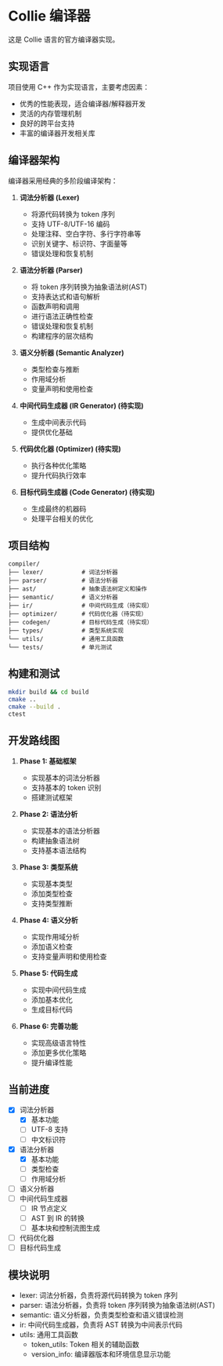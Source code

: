 # Collie 编译器

这是 Collie 语言的官方编译器实现。

## 实现语言

项目使用 C++ 作为实现语言，主要考虑因素：
- 优秀的性能表现，适合编译器/解释器开发
- 灵活的内存管理机制
- 良好的跨平台支持
- 丰富的编译器开发相关库

## 编译器架构

编译器采用经典的多阶段编译架构：

1. **词法分析器 (Lexer)**
   - 将源代码转换为 token 序列
   - 支持 UTF-8/UTF-16 编码
   - 处理注释、空白字符、多行字符串等
   - 识别关键字、标识符、字面量等
   - 错误处理和恢复机制

2. **语法分析器 (Parser)**
   - 将 token 序列转换为抽象语法树(AST)
   - 支持表达式和语句解析
   - 函数声明和调用
   - 进行语法正确性检查
   - 错误处理和恢复机制
   - 构建程序的层次结构

3. **语义分析器 (Semantic Analyzer)**
   - 类型检查与推断
   - 作用域分析
   - 变量声明和使用检查

4. **中间代码生成器 (IR Generator) (待实现)**
   - 生成中间表示代码
   - 提供优化基础

5. **代码优化器 (Optimizer) (待实现)**
   - 执行各种优化策略
   - 提升代码执行效率

6. **目标代码生成器 (Code Generator) (待实现)**
   - 生成最终的机器码
   - 处理平台相关的优化

## 项目结构
```
compiler/
├── lexer/           # 词法分析器
├── parser/          # 语法分析器
├── ast/             # 抽象语法树定义和操作
├── semantic/        # 语义分析器
├── ir/              # 中间代码生成（待实现）
├── optimizer/       # 代码优化器（待实现）
├── codegen/         # 目标代码生成（待实现）
├── types/           # 类型系统实现
└── utils/           # 通用工具函数
└── tests/           # 单元测试
```

## 构建和测试
```bash
mkdir build && cd build
cmake ..
cmake --build .
ctest
```

## 开发路线图

1. **Phase 1: 基础框架**
   - 实现基本的词法分析器
   - 支持基本的 token 识别
   - 搭建测试框架

2. **Phase 2: 语法分析**
   - 实现基本的语法分析器
   - 构建抽象语法树
   - 支持基本语法结构

3. **Phase 3: 类型系统**
   - 实现基本类型
   - 添加类型检查
   - 支持类型推断

4. **Phase 4: 语义分析**
   - 实现作用域分析
   - 添加语义检查
   - 支持变量声明和使用检查

5. **Phase 5: 代码生成**
   - 实现中间代码生成
   - 添加基本优化
   - 生成目标代码

6. **Phase 6: 完善功能**
   - 实现高级语言特性
   - 添加更多优化策略
   - 提升编译性能

## 当前进度
- [x] 词法分析器
  - [x] 基本功能
  - [ ] UTF-8 支持
  - [ ] 中文标识符
- [x] 语法分析器
  - [x] 基本功能
  - [ ] 类型检查
  - [ ] 作用域分析
- [ ] 语义分析器
- [ ] 中间代码生成器
  - [ ] IR 节点定义
  - [ ] AST 到 IR 的转换
  - [ ] 基本块和控制流图生成
- [ ] 代码优化器
- [ ] 目标代码生成

## 模块说明

- lexer: 词法分析器，负责将源代码转换为 token 序列
- parser: 语法分析器，负责将 token 序列转换为抽象语法树(AST)
- semantic: 语义分析器，负责类型检查和语义错误检测
- ir: 中间代码生成器，负责将 AST 转换为中间表示代码
- utils: 通用工具函数
  - token_utils: Token 相关的辅助函数
  - version_info: 编译器版本和环境信息显示功能